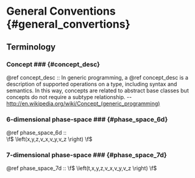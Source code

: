 General Conventions {#general_convertions}
========================================================

## Terminology ## 
  

### Concept  ###  {#concept_desc}
 @ref concept_desc :: In generic programming, a @ref concept_desc  is a description of supported operations on a type, including syntax and semantics. In this way, concepts are related to abstract base classes but concepts do not require a subtype relationship.  --  http://en.wikipedia.org/wiki/Concept_(generic_programming)  

### 6-dimensional phase-space  ###   {#phase_space_6d}
 @ref phase_space_6d ::    
   \f$ \left(x,y,z,v_x,v_y,v_z \right) \f$

### 7-dimensional phase-space ###   {#phase_space_7d}  
  @ref phase_space_7d ::
     \f$ \left(t,x,y,z,v_x,v_y,v_z \right) \f$
